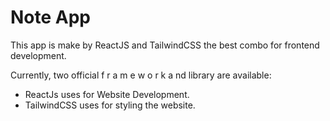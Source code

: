 # Note App

This app is make by ReactJS and TailwindCSS the best combo for frontend development.

Currently, two official f r a m e w o r k a nd library are available:

- ReactJs uses for Website Development.
- TailwindCSS uses for styling the website.
